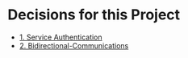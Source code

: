 # Decisions for this Project

- [1. Service Authentication](1-Service-Authentication.md)
- [2. Bidirectional-Communications](2-Bidirectional-Communication.md)
